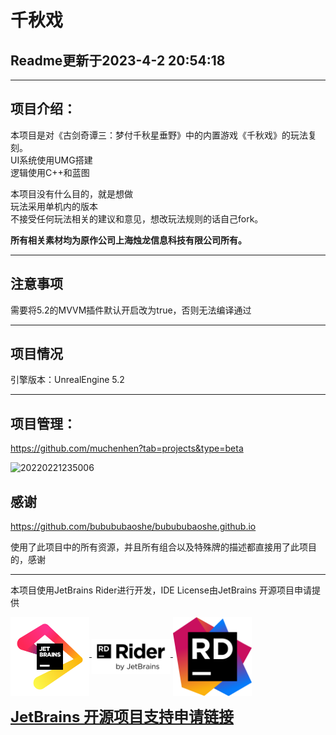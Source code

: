 # 千秋戏

## Readme更新于2023-4-2 20:54:18

---

## 项目介绍：

本项目是对《古剑奇谭三：梦付千秋星垂野》中的内置游戏《千秋戏》的玩法复刻。  
UI系统使用UMG搭建  
逻辑使用C++和蓝图

本项目没有什么目的，就是想做  
玩法采用单机内的版本    
不接受任何玩法相关的建议和意见，想改玩法规则的话自己fork。

**所有相关素材均为原作公司上海烛龙信息科技有限公司所有。**

---

## 注意事项

需要将5.2的MVVM插件默认开启改为true，否则无法编译通过

---

## 项目情况

引擎版本：UnrealEngine 5.2  

--- 
## 项目管理：

https://github.com/muchenhen?tab=projects&type=beta  


![20220221235006](https://cdn.jsdelivr.net/gh/muchenhen/MuImageStore@main/Blogs/20220221235006.png)

## **感谢**

https://github.com/bubububaoshe/bubububaoshe.github.io

使用了此项目中的所有资源，并且所有组合以及特殊牌的描述都直接用了此项目的，感谢

--- 

本项目使用JetBrains Rider进行开发，IDE License由JetBrains 开源项目申请提供

<p>
<a href="https://www.jetbrains.com/"/>
<img src ="jb_beam.png" align="middle" width=25%/>
</a>
<a href="https://www.jetbrains.com/rider/"/>
<img src ="Rider.png" align="middle" width=25%/>
</a>
<a href="https://www.jetbrains.com/lp/rider-unreal/"/>
<img src ="Rider_icon.png" align="middle" width=25%/>
</a>
</p>

<font size = 5> [**JetBrains 开源项目支持申请链接**](https://www.jetbrains.com/lp/rider-unreal/)</font>
